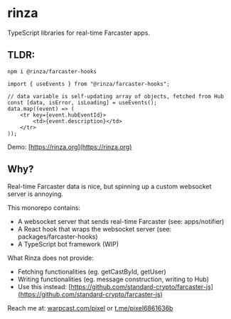 # rinza

TypeScript libraries for real-time Farcaster apps.

## TLDR:

`npm i @rinza/farcaster-hooks`

```tsx
import { useEvents } from "@rinza/farcaster-hooks";

// data variable is self-updating array of objects, fetched from Hub
const [data, isError, isLoading] = useEvents();
data.map((event) => (
	<tr key={event.hubEventId}>
		<td>{event.description}</td>
	</tr>
));
```

Demo: [https://rinza.org](https://rinza.org)

## Why?
Real-time Farcaster data is nice, but spinning up a custom websocket server is annoying.

This monorepo contains:
- A websocket server that sends real-time Farcaster (see: apps/notifier)
- A React hook that wraps the websocket server (see: packages/farcaster-hooks)
- A TypeScript bot framework (WIP)

What Rinza does not provide:
- Fetching functionalities (eg. getCastById, getUser)
- Writing functionalities (eg. message construction, writing to Hub)
- Use this instead: [https://github.com/standard-crypto/farcaster-js](https://github.com/standard-crypto/farcaster-js)

Reach me at: [warpcast.com/pixel](https://warpcast.com/pixel) or [t.me/pixel6861636b](https://t.me/pixel6861636b)
